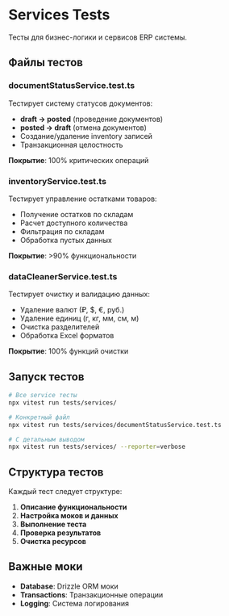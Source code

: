 # Services Tests

Тесты для бизнес-логики и сервисов ERP системы.

## Файлы тестов

### documentStatusService.test.ts
Тестирует систему статусов документов:
- **draft → posted** (проведение документов)
- **posted → draft** (отмена документов) 
- Создание/удаление inventory записей
- Транзакционная целостность

**Покрытие**: 100% критических операций

### inventoryService.test.ts
Тестирует управление остатками товаров:
- Получение остатков по складам
- Расчет доступного количества
- Фильтрация по складам
- Обработка пустых данных

**Покрытие**: >90% функциональности

### dataCleanerService.test.ts
Тестирует очистку и валидацию данных:
- Удаление валют (₽, $, €, руб.)
- Удаление единиц (г, кг, мм, см, м)
- Очистка разделителей
- Обработка Excel форматов

**Покрытие**: 100% функций очистки

## Запуск тестов

```bash
# Все service тесты
npx vitest run tests/services/

# Конкретный файл
npx vitest run tests/services/documentStatusService.test.ts

# С детальным выводом
npx vitest run tests/services/ --reporter=verbose
```

## Структура тестов

Каждый тест следует структуре:
1. **Описание функциональности**
2. **Настройка моков и данных**
3. **Выполнение теста**
4. **Проверка результатов**
5. **Очистка ресурсов**

## Важные моки

- **Database**: Drizzle ORM моки
- **Transactions**: Транзакционные операции
- **Logging**: Система логирования